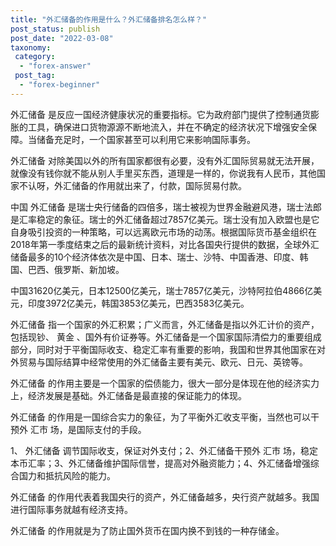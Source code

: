 ```yaml
---
title: "外汇储备的作用是什么？外汇储备排名怎么样？"
post_status: publish
post_date: "2022-03-08"
taxonomy:
 category: 
  - "forex-answer"
 post_tag: 
  - "forex-beginner"
---
```


外汇储备 是反应一国经济健康状况的重要指标。它为政府部门提供了控制通货膨胀的工具，确保进口货物源源不断地流入，并在不确定的经济状况下增强安全保障。当储备充足时，一个国家甚至可以利用它来影响国际事务。

外汇储备 对除美国以外的所有国家都很有必要，没有外汇国际贸易就无法开展，就像没有钱你就不能从别人手里买东西，道理是一样的，你说我有人民币，其他国家不认呀，外汇储备的作用就出来了，付款，国际贸易付款。

中国 外汇储备 是瑞士央行储备的四倍多，瑞士被视为世界金融避风港，瑞士法郎是汇率稳定的象征。瑞士的外汇储备超过7857亿美元。瑞士没有加入欧盟也是它自身吸引投资的一种策略，可以远离欧元市场的动荡。根据国际货币基金组织在2018年第一季度结束之后的最新统计资料，对比各国央行提供的数据，全球外汇储备最多的10个经济体依次是中国、日本、瑞士、沙特、中国香港、印度、韩国、巴西、俄罗斯、新加坡。

中国31620亿美元，日本12500亿美元，瑞士7857亿美元，沙特阿拉伯4866亿美元，印度3972亿美元，韩国3853亿美元，巴西3583亿美元。

外汇储备 指一个国家的外汇积累；广义而言，外汇储备是指以外汇计价的资产，包括现钞、 黄金 、国外有价证券等。外汇储备是一个国家国际清偿力的重要组成部分，同时对于平衡国际收支、稳定汇率有重要的影响，我国和世界其他国家在对外贸易与国际结算中经常使用的外汇储备主要有美元、欧元、日元、英镑等。

外汇储备 的作用主要是一个国家的偿债能力，很大一部分是体现在他的经济实力上，经济发展是基础。外汇储备是最直接的保证能力的体现。

外汇储备 的作用是一国综合实力的象征，为了平衡外汇收支平衡，当然也可以干预外 汇市 场，是国际支付的手段。

1、 外汇储备 调节国际收支，保证对外支付；2、外汇储备干预外 汇市 场，稳定本币汇率；3、外汇储备维护国际信誉，提高对外融资能力；4、外汇储备增强综合国力和抵抗风险的能力。

外汇储备 的作用代表着我国央行的资产，外汇储备越多，央行资产就越多。我国进行国际事务就越有经济支持。

外汇储备 的作用就是为了防止国外货币在国内换不到钱的一种存储金。
